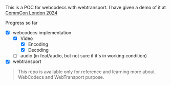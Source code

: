 This is a POC for webcodecs with webtransport. I have given a demo of it at [CommCon London 2024](https://www.youtube.com/watch?v=sfycI9y9Ojc)

Progress so far

- [x] webcodecs implementation
  - [x] Video
    - [x] Encoding
    - [x] Decoding
  - [ ] audio (in feat/audio, but not sure if it's in working condition)
- [x] webtransport

> This repo is available only for reference and learning more about WebCodecs and WebTransport purpose.
